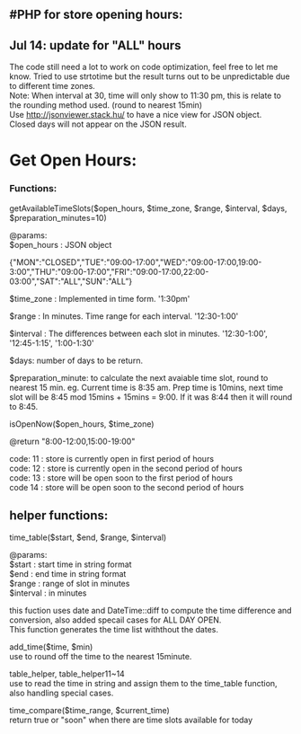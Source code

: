 #PHP for store opening hours:  
--------------------------------
Jul 14: update for "ALL" hours
--------------------------------
The code still need a lot to work on code optimization, feel free to let me know. Tried to use strtotime but the result turns out to be unpredictable due to different time zones.  
Note: When interval at 30, time will only show to 11:30 pm, this is relate to the rounding method used. (round to nearest 15min)  
Use http://jsonviewer.stack.hu/ to have a nice view for JSON object.  
Closed days will not appear on the JSON result.
# Get Open Hours:

### Functions:  

getAvailableTimeSlots($open_hours, $time_zone, $range, $interval, $days, $preparation_minutes=10)

@params:  
$open_hours : JSON object

{"MON":"CLOSED","TUE":"09:00-17:00","WED":"09:00-17:00,19:00-3:00","THU":"09:00-17:00","FRI":"09:00-17:00,22:00-03:00","SAT":"ALL","SUN":"ALL”}

$time_zone :  Implemented in time form. '1:30pm'  

$range : In minutes. Time range for each interval.  '12:30-1:00'  

$interval : The differences between each slot in minutes. '12:30-1:00', '12:45-1:15', '1:00-1:30'  

$days: number of days to be return.  

$preparation_minute: to calculate the next avaiable time slot, round to nearest 15 min. eg. Current time is 8:35 am. Prep time is 10mins, next time slot will be 8:45 mod 15mins + 15mins = 9:00. If it was 8:44 then it will round to 8:45.


isOpenNow($open_hours, $time_zone)  

@return                      "8:00-12:00,15:00-19:00"

code: 11 : store is currently open in first period of hours  
code: 12 : store is currently open in the second period of hours  
code: 13 : store will be open soon to the first period of hours  
code 14 : store will be open soon to the second period of hours  

## helper functions:
time_table($start, $end, $range, $interval)

@params:  
$start : start time in string format  
$end : end time in string format  
$range : range of slot in minutes  
$interval : in minutes  

this fuction uses date and DateTime::diff to compute the time difference and conversion, also added  specail cases for ALL DAY OPEN.  
This function generates the time list withthout the dates.

 
add_time($time, $min)  
 use to round off the time to the nearest 15minute.
 
 table_helper, table_helper11~14  
 use to read the time in string and assign them to the time_table function, also handling special cases.
  
 time_compare($time_range, $current_time)  
 return true or "soon" when there are time slots available for today
 
 



